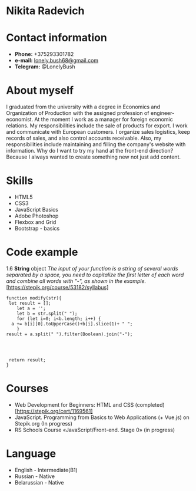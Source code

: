 # Nikita Radevich


# Contact information

* **Phone:** +375293301782
* **e-mail:** lonely.bush68@gmail.com
* **Telegram:** @LonelyBush


# About myself

I graduated from the university with a degree in Economics and Organization of Production with the assigned profession of engineer-economist. At the moment I work as a manager for foreign economic relations. My responsibilities include the sale of products for export. I work and communicate with European customers. I organize sales logistics, keep records of sales, and also control accounts receivable.
Also, my responsibilities include maintaining and filling the company's website with information.
Why do I want to try my hand at the front-end direction? 
Because I always wanted to create something new not just add content.



# Skills
* HTML5 
* CSS3
* JavaScript Basics
* Adobe Photoshop
* Flexbox and Grid 
* Bootstrap - basics


# Сode example

1.6 **String** object 
*The input of your function is a string of several words separated by a space, you need to capitalize the first letter of each word and combine all words with "-", as shown in the example.*[https://stepik.org/course/53182/syllabus]

```
function modify(str){
 let result = [];
    let a = '';
    let b = str.split(" ");
    for (let i=0; i<b.length; i++) {
  a += b[i][0].toUpperCase()+b[i].slice(1)+ " ";
    }
result = a.split(" ").filter(Boolean).join("-");
    
 


 return result;   
}
```

# Courses
* Web Development for Beginners: HTML and CSS (completed) [https://stepik.org/cert/1169561]
* JavaScript. Programming from Basics to Web Applications (+ Vue.js) on Stepik.org (In progress)
* RS Schools Course «JavaScript/Front-end. Stage 0» (in progress)


# Language
* English - Intermediate(B1)
* Russian - Native
* Belarussian - Native



